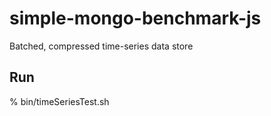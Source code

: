 simple-mongo-benchmark-js
=========================
Batched, compressed time-series data store

## Run
% bin/timeSeriesTest.sh
